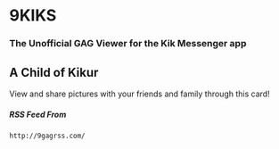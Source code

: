 9KIKS
=====
### The Unofficial GAG Viewer for the Kik Messenger app
## A Child of Kikur


View and share pictures with your friends and family through this card!


##### RSS Feed From
```
http://9gagrss.com/
```

